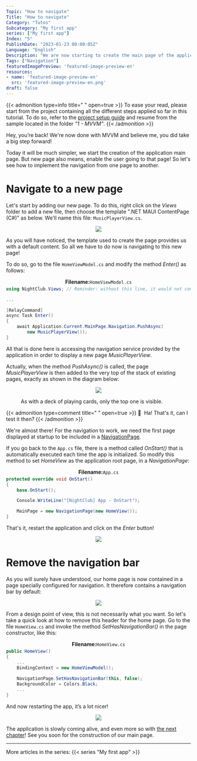 ```yaml
---
Topic: "How to navigate"
Title: "How to navigate"
Category: "Tutos"
Subcategory: "My first app"
series: ["My first app"]
Index: "5"
PublishDate: "2023-01-23 00:00:05Z"
Language: "English"
Description: "We are now starting to create the main page of the application. But new page also means, enable the user going to that page! So let's see how to implement the navigation from one page to another."
Tags: ["Navigation"]
featuredImagePreview: 'featured-image-preview-en'
resources:
- name: 'featured-image-preview-en'
  src: 'featured-image-preview-en.png'
draft: false
---
```


<!--more-->


{{< admonition type=info title="‎ " open=true >}}
To ease your read, please start from the project containing all the different steps applied so far in this tutorial. To do so, refer to the <a href="../2-setup-the-project/">project setup guide</a> and resume from the sample located in the folder *"1 - MVVM"*.
{{< /admonition >}}


Hey, you’re back! We're now done with MVVM and believe me, you did take a big step forward!

Today it will be much simpler, we start the creation of the application main page. But new page also means, enable the user going to that page! So let's see how to implement the navigation from one page to another.



# Navigate to a new page
Let's start by adding our new page. To do this, right click on the *Views* folder to add a new file, then choose the template ".NET MAUI ContentPage (C#)" as below. We'll name this file: `MusicPlayerView.cs`.



<p align="center"><img max-width="100%" max-height="100%" src="./images/44C201DDE5BD404E4B4E609FE68D1513.png" /></p>
<figure></figure>


As you will have noticed, the template used to create the page provides us with a default content. So all we have to do now is navigating to this new page!

To do so, go to the file `HomeViewModel.cs` and modify the method *Enter()* as follows:



<p align="center" style="margin-bottom:-10px"><strong>Filename:</strong><code>HomeViewModel.cs</code></p>

```csharp
using NightClub.Views; // Reminder: without this line, it would not compile!

...

[RelayCommand]
async Task Enter()
{
    await Application.Current.MainPage.Navigation.PushAsync(
        new MusicPlayerView());
}
```


All that is done here is accessing the navigation service provided by the application in order to display a new page *MusicPlayerView*.

Actually, when the method *PushAsync()* is called, the page *MusicPlayerView* is then added to the very top of the stack of existing pages, exactly as shown in the diagram below:



<p align="center"><img max-width="100%" max-height="100%" src="./images/A38FD30931BAD3B0951CD06DB00B76AF.png" /></p>
<figure><figcaption class="image-caption">As with a deck of playing cards, only the top one is visible.</figcaption></figure>



{{< admonition type=comment title="‎ " open=true >}}
🐒‎ ‎ Ha! That's it, can I test it then?
{{< /admonition >}}


We're almost there! For the navigation to work, we need the first page displayed at startup to be included in a [NavigationPage](https://learn.microsoft.com/en-us/dotnet/maui/user-interface/pages/navigationpage#create-the-root-page).

If you go back to the `App.cs` file, there is a method called *OnStart()* that is automatically executed each time the app is initialized. So modify this method to set *HomeView* as the application root page, in a *NavigationPage*:



<p align="center" style="margin-bottom:-10px"><strong>Filename:</strong><code>App.cs</code></p>

```csharp
protected override void OnStart()
{
    base.OnStart();

    Console.WriteLine("[NightClub] App - OnStart");

    MainPage = new NavigationPage(new HomeView());
}
```


That's it, restart the application and click on the *Enter* button!



<p align="center"><img max-width="100%" max-height="100%" src="./images/F8385336F93EEDE53D691DCFC7BF0256.gif" /></p>
<figure></figure>


# Remove the navigation bar
As you will surely have understood, our home page is now contained in a page specially configured for navigation. It therefore contains a navigation bar by default:



<p align="center"><img max-width="100%" max-height="100%" src="./images/7CE7D982576D6C816B7FB8B2FEA3E3DE.png" /></p>
<figure></figure>


From a design point of view, this is not necessarily what you want. So let's take a quick look at how to remove this header for the home page. Go to the file `HomeView.cs` and invoke the method *SetHasNavigationBar()* in the page constructor, like this:



<p align="center" style="margin-bottom:-10px"><strong>Filename:</strong><code>HomeView.cs</code></p>

```csharp
public HomeView()
{
	...
	BindingContext = new HomeViewModel();
	
	NavigationPage.SetHasNavigationBar(this, false);
	BackgroundColor = Colors.Black;
	...
}
```


And now restarting the app, it’s a lot nicer!

<p align="center"><img max-width="100%" max-height="100%" src="./images/A96C6D782228A9E3BE3C98765E553224.gif" /></p>
<figure></figure>


The application is slowly coming alive, and even more so with <a href="../6-scaffolding/">the next chapter</a>! See you soon for the construction of our main page.

___
More articles in the series:
{{< series "My first app" >}}

